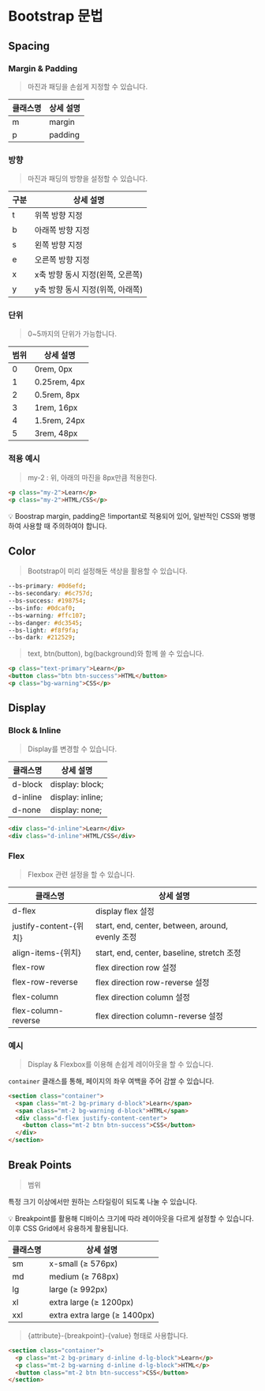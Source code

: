 # Bootstrap 문법
## Spacing

### Margin & Padding

> 마진과 패딩을 손쉽게 지정할 수 있습니다.
> 

| 클래스명 | 상세 설명 |
| --- | --- |
| m | margin |
| p | padding |

### 방향

> 마진과 패딩의 방향을 설정할 수 있습니다.
> 

| 구분 | 상세 설명 |
| --- | --- |
| t | 위쪽 방향 지정 |
| b | 아래쪽 방향 지정 |
| s | 왼쪽 방향 지정 |
| e | 오른쪽 방향 지정 |
| x | x축 방향 동시 지정(왼쪽, 오른쪽) |
| y | y축 방향 동시 지정(위쪽, 아래쪽) |

### 단위

> 0~5까지의 단위가 가능합니다.
> 

| 범위 | 상세 설명 |
| --- | --- |
| 0 | 0rem, 0px |
| 1 | 0.25rem, 4px |
| 2 | 0.5rem, 8px |
| 3 | 1rem, 16px |
| 4 | 1.5rem, 24px |
| 5 | 3rem, 48px |

### 적용 예시

> my-2 : 위, 아래의 마진을 8px만큼 적용한다.
> 

```html
<p class="my-2">Learn</p>
<p class="my-2">HTML/CSS</p>
```

<aside>
💡 Boostrap margin, padding은 !important로 적용되어 있어, 일반적인 CSS와 병행하여 사용할 때 주의하여야 합니다.

</aside>

## Color

> Bootstrap이 미리 설정해둔 색상을 활용할 수 있습니다.
>
> 
```css
--bs-primary: #0d6efd;
--bs-secondary: #6c757d;
--bs-success: #198754;
--bs-info: #0dcaf0;
--bs-warning: #ffc107;
--bs-danger: #dc3545;
--bs-light: #f8f9fa;
--bs-dark: #212529;
```

> text, btn(button), bg(background)와 함께 쓸 수 있습니다.
> 

```html
<p class="text-primary">Learn</p>
<button class="btn btn-success">HTML</button>
<p class="bg-warning">CSS</p>
```

## Display

### Block & Inline

> Display를 변경할 수 있습니다.
> 

| 클래스명 | 상세 설명 |
| --- | --- |
| d-block | display: block; |
| d-inline | display: inline; |
| d-none | display: none; |

```html
<div class="d-inline">Learn</div>
<div class="d-inline">HTML/CSS</div>
```
### Flex

> Flexbox 관련 설정을 할 수 있습니다.
> 

| 클래스명 | 상세 설명 |
| --- | --- |
| d-flex | display flex 설정 |
| justify-content-{위치} | start, end, center, between, around, evenly 조정 |
| align-items-{위치} | start, end, center, baseline, stretch 조정 |
| flex-row | flex direction row 설정 |
| flex-row-reverse | flex direction row-reverse 설정 |
| flex-column | flex direction column 설정 |
| flex-column-reverse | flex direction column-reverse 설정 |

### 예시

> Display & Flexbox를 이용해 손쉽게 레이아웃을 할 수 있습니다.
> 

`container` 클래스를 통해, 페이지의 좌우 여백을 주어 감쌀 수 있습니다.

```html
<section class="container">
  <span class="mt-2 bg-primary d-block">Learn</span>
  <span class="mt-2 bg-warning d-block">HTML</span>
  <div class="d-flex justify-content-center">
    <button class="mt-2 btn btn-success">CSS</button>
  </div>
</section>
```
## Break Points

> 범위
> 

특정 크기 이상에서만 원하는 스타일링이 되도록 나눌 수 있습니다.

<aside>
💡 Breakpoint를 활용해 디바이스 크기에 따라 레이아웃을 다르게 설정할 수 있습니다.
이후 CSS Grid에서 유용하게 활용됩니다.

</aside>

| 클래스명 | 상세 설명 |
| --- | --- |
| sm | x-small (≥ 576px) |
| md | medium (≥ 768px) |
| lg | large (≥ 992px) |
| xl | extra large (≥ 1200px) |
| xxl | extra extra large (≥ 1400px) |

> {attribute}-{breakpoint}-{value} 형태로 사용합니다.
> 

```html
<section class="container">
  <p class="mt-2 bg-primary d-inline d-lg-block">Learn</p>
  <p class="mt-2 bg-warning d-inline d-lg-block">HTML</p>
  <button class="mt-2 btn btn-success">CSS</button>
</section>
```
